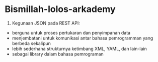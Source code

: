 # Bismillah-lolos-arkademy

1. Kegunaan JSON pada REST API:
  - berguna untuk proses pertukaran dan penyimpanan data
  - menjembatani untuk komunikasi antar bahasa pemrogramman yang berbeda sekalipun
  - lebih sederhana strukturnya ketimbang XML, YAML, dan lain-lain
  - sebagai library dalam bahasa pemrograman
